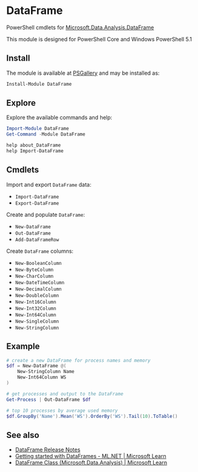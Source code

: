 # DataFrame

PowerShell cmdlets for [Microsoft.Data.Analysis.DataFrame](https://learn.microsoft.com/en-us/dotnet/api/microsoft.data.analysis.dataframe)

This module is designed for PowerShell Core and Windows PowerShell 5.1

## Install

The module is available at [PSGallery](https://www.powershellgallery.com/packages/DataFrame) and may be installed as:

```powershell
Install-Module DataFrame
```

## Explore

Explore the available commands and help:

```powershell
Import-Module DataFrame
Get-Command -Module DataFrame

help about_DataFrame
help Import-DataFrame
```

## Cmdlets

Import and export `DataFrame` data:

- `Import-DataFrame`
- `Export-DataFrame`

Create and populate `DataFrame`:

- `New-DataFrame`
- `Out-DataFrame`
- `Add-DataFrameRow`

Create `DataFrame` columns:

- `New-BooleanColumn`
- `New-ByteColumn`
- `New-CharColumn`
- `New-DateTimeColumn`
- `New-DecimalColumn`
- `New-DoubleColumn`
- `New-Int16Column`
- `New-Int32Column`
- `New-Int64Column`
- `New-SingleColumn`
- `New-StringColumn`

## Example

```powershell
# create a new DataFrame for process names and memory
$df = New-DataFrame @(
    New-StringColumn Name
    New-Int64Column WS
)

# get processes and output to the DataFrame
Get-Process | Out-DataFrame $df

# top 10 processes by average used memory
$df.GroupBy('Name').Mean('WS').OrderBy('WS').Tail(10).ToTable()
```

## See also

- [DataFrame Release Notes](https://github.com/nightroman/DataFrame/blob/main/Release-Notes.md)
- [Getting started with DataFrames - ML.NET | Microsoft Learn](https://learn.microsoft.com/en-us/dotnet/machine-learning/how-to-guides/getting-started-dataframe)
- [DataFrame Class (Microsoft.Data.Analysis) | Microsoft Learn](https://learn.microsoft.com/en-us/dotnet/api/microsoft.data.analysis.dataframe)
